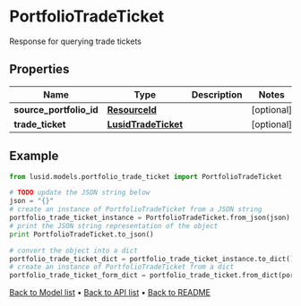 # PortfolioTradeTicket

Response for querying trade tickets

## Properties
Name | Type | Description | Notes
------------ | ------------- | ------------- | -------------
**source_portfolio_id** | [**ResourceId**](ResourceId.md) |  | [optional] 
**trade_ticket** | [**LusidTradeTicket**](LusidTradeTicket.md) |  | [optional] 

## Example

```python
from lusid.models.portfolio_trade_ticket import PortfolioTradeTicket

# TODO update the JSON string below
json = "{}"
# create an instance of PortfolioTradeTicket from a JSON string
portfolio_trade_ticket_instance = PortfolioTradeTicket.from_json(json)
# print the JSON string representation of the object
print PortfolioTradeTicket.to_json()

# convert the object into a dict
portfolio_trade_ticket_dict = portfolio_trade_ticket_instance.to_dict()
# create an instance of PortfolioTradeTicket from a dict
portfolio_trade_ticket_form_dict = portfolio_trade_ticket.from_dict(portfolio_trade_ticket_dict)
```
[Back to Model list](../README.md#documentation-for-models) &#8226; [Back to API list](../README.md#documentation-for-api-endpoints) &#8226; [Back to README](../README.md)



